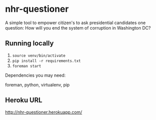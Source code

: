 nhr-questioner
==============

A simple tool to empower citizen's to ask presidential candidates one question: How will you end the system of corruption in Washington DC?


Running locally
---------------

1. `source venv/bin/activate`
2. `pip install -r requirements.txt`
2. `foreman start`

Dependencies you may need:

foreman, python, virtualenv, pip


Heroku URL
-----------

http://nhr-questioner.herokuapp.com/